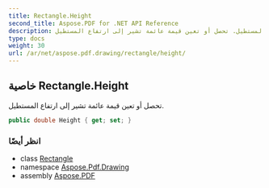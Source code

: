 ```yaml
---
title: Rectangle.Height
second_title: Aspose.PDF for .NET API Reference
description: خاصية المستطيل. تحصل أو تعين قيمة عائمة تشير إلى ارتفاع المستطيل
type: docs
weight: 30
url: /ar/net/aspose.pdf.drawing/rectangle/height/
---
```

## خاصية Rectangle.Height

تحصل أو تعين قيمة عائمة تشير إلى ارتفاع المستطيل.

```csharp
public double Height { get; set; }
```

### انظر أيضًا

* class [Rectangle](../)
* namespace [Aspose.Pdf.Drawing](../../../aspose.pdf.drawing/)
* assembly [Aspose.PDF](../../../)